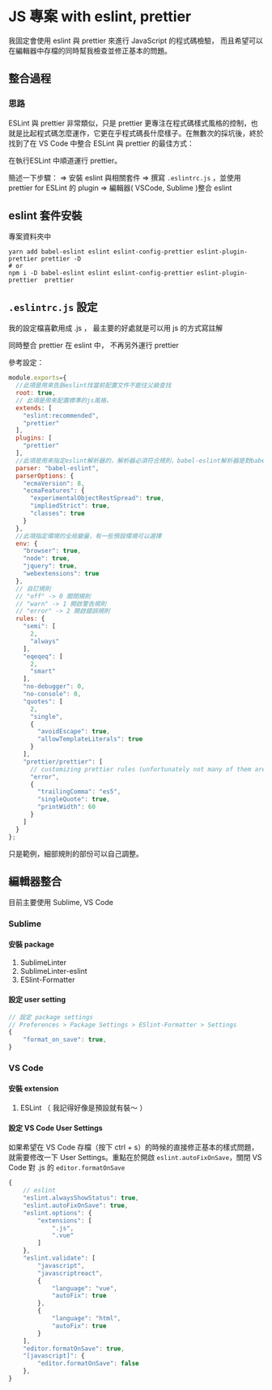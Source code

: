 # JS 專案 with eslint, prettier

我固定會使用 eslint 與 prettier 來進行 JavaScript 的程式碼檢驗，
而且希望可以在編輯器中存檔的同時幫我檢查並修正基本的問題。

## 整合過程

### 思路

ESLint 與 prettier 非常類似，只是 prettier 更專注在程式碼樣式風格的控制，也就是比起程式碼怎麼運作，它更在乎程式碼長什麼樣子。在無數次的採坑後，終於找到了在 VS Code 中整合 ESLint 與 prettier 的最佳方式：

在執行ESLint 中順道運行 prettier。

簡述一下步驟：
=> 安裝 eslint 與相關套件
=> 撰寫 `.eslintrc.js` ，並使用 prettier for ESLint 的 plugin
=> 編輯器( VSCode, Sublime )整合 eslint

## eslint 套件安裝

專案資料夾中

```shell
yarn add babel-eslint eslint eslint-config-prettier eslint-plugin-prettier prettier -D
# or
npm i -D babel-eslint eslint eslint-config-prettier eslint-plugin-prettier  prettier
```

## `.eslintrc.js` 設定

我的設定檔喜歡用成 .js ，
最主要的好處就是可以用 js 的方式寫註解

同時整合 prettier 在 eslint 中，
不再另外運行 prettier 

參考設定：

```javascript
module.exports={
  //此項是用來告訴eslint找當前配置文件不能往父級查找
  root: true,
  // 此項是用來配置標準的js風格，
  extends: [
    "eslint:recommended",
    "prettier"
  ],
  plugins: [
    "prettier"
  ],
  //此項是用來指定eslint解析器的，解析器必須符合規則，babel-eslint解析器是對babel解析器的包裝使其與ESLint解析
  parser: "babel-eslint",
  parserOptions: {
    "ecmaVersion": 8,
    "ecmaFeatures": {
      "experimentalObjectRestSpread": true,
      "impliedStrict": true,
      "classes": true
    }
  },
  //此項指定環境的全局變量，有一些預設環境可以選擇
  env: {
    "browser": true,
    "node": true,
    "jquery": true,
    "webextensions": true
  },
  // 自訂規則
  // "off" -> 0 關閉規則
  // "warn" -> 1 開啟警告規則
  // "error" -> 2 開啟錯誤規則
  rules: {
    "semi": [
      2,
      "always"
    ],
    "eqeqeq": [
      2,
      "smart"
    ],
    "no-debugger": 0,
    "no-console": 0,
    "quotes": [
      2,
      "single",
      {
        "avoidEscape": true,
        "allowTemplateLiterals": true
      }
    ],
    "prettier/prettier": [
      // customizing prettier rules (unfortunately not many of them are customizable)
      "error",
      {
        "trailingComma": "es5",
        "singleQuote": true,
        "printWidth": 60
      }
    ]
  }
};
```

只是範例，細部規則的部份可以自己調整。

## 編輯器整合

目前主要使用 Sublime, VS Code

### Sublime

#### 安裝 package

1. SublimeLinter
2. SublimeLinter-eslint
3. ESlint-Formatter

#### 設定 user setting

```javascript
// 設定 package settings
// Preferences > Package Settings > ESlint-Formatter > Settings
{
	"format_on_save": true,
}
```

### VS Code

#### 安裝 extension

1. ESLint （ 我記得好像是預設就有裝～ ）


#### 設定 VS Code User Settings

如果希望在 VS Code 存檔（按下 ctrl + s）的時候的直接修正基本的樣式問題，就需要修改一下 User Settings。重點在於開啟 `eslint.autoFixOnSave`，關閉 VS Code 對 .js 的 `editor.formatOnSave`

```javascript
{
    // eslint
    "eslint.alwaysShowStatus": true,
    "eslint.autoFixOnSave": true,
    "eslint.options": {
        "extensions": [
            ".js",
            ".vue"
        ]
    },
    "eslint.validate": [
        "javascript",
        "javascriptreact",
        {
            "language": "vue",
            "autoFix": true
        },
        {
            "language": "html",
            "autoFix": true
        }
    ],
    "editor.formatOnSave": true,
    "[javascript]": {
        "editor.formatOnSave": false
    },
}
```

